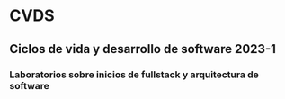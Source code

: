 # CVDS

## Ciclos de vida y desarrollo de software 2023-1
### Laboratorios sobre inicios de fullstack y arquitectura de software
